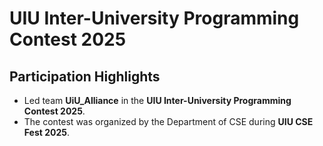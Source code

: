 # UIU Inter-University Programming Contest 2025
## Participation Highlights

- Led team **UiU_Alliance** in the **UIU Inter-University Programming Contest 2025**.
- The contest was organized by the Department of CSE during **UIU CSE Fest 2025**.

